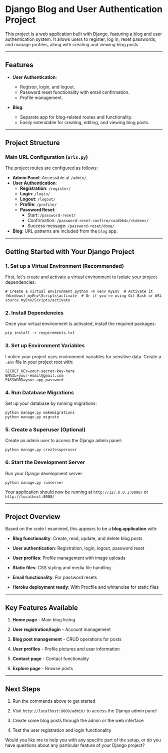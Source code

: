 # Django Blog and User Authentication Project

This project is a web application built with Django, featuring a blog and user authentication system. It allows users to register, log in, reset passwords, and manage profiles, along with creating and viewing blog posts.

---

## Features

- **User Authentication**: 
  - Register, login, and logout.
  - Password reset functionality with email confirmation.
  - Profile management.

- **Blog**: 
  - Separate app for blog-related routes and functionality.
  - Easily extendable for creating, editing, and viewing blog posts.

---

## Project Structure

### Main URL Configuration (`urls.py`)

The project routes are configured as follows:
- **Admin Panel**: Accessible at `/admin/`.
- **User Authentication**:
  - **Registration**: `/register/`
  - **Login**: `/login/`
  - **Logout**: `/logout/`
  - **Profile**: `/profile/`
  - **Password Reset**:
    - Start: `/password-reset/`
    - Confirmation: `/password-reset-confirm/<uidb64>/<token>/`
    - Success message: `/password-reset/done/`
- **Blog**: URL patterns are included from the `blog` app.

---

## Getting Started with Your Django Project

### 1\. **Set up a Virtual Environment** (Recommended)

First, let's create and activate a virtual environment to isolate your project dependencies:

```
# Create a virtual environment python -m venv myEnv  # Activate it (Windows) myEnv\Scripts\activate  # Or if you're using Git Bash or WSL source myEnv/Scripts/activate
```

### 2\. **Install Dependencies**

Once your virtual environment is activated, install the required packages:


```
pip install -r requirements.txt
```

### 3\. **Set up Environment Variables**

I notice your project uses environment variables for sensitive data. Create a `.env` file in your project root with:

```
SECRET_KEY=your-secret-key-here
EMAIL=your-email@gmail.com
PASSWORD=your-app-password
```

### 4\. **Run Database Migrations**

Set up your database by running migrations:

```
python manage.py makemigrations
python manage.py migrate
```

### 5\. **Create a Superuser** (Optional)

Create an admin user to access the Django admin panel:


```
python manage.py createsuperuser
```

### 6\. **Start the Development Server**

Run your Django development server:

```
python manage.py runserver
```

Your application should now be running at `http://127.0.0.1:8000/` or `http://localhost:8000/`

- - -

## Project Overview

Based on the code I examined, this appears to be a **blog application** with:

*   **Blog functionality**: Create, read, update, and delete blog posts
    
*   **User authentication**: Registration, login, logout, password reset
    
*   **User profiles**: Profile management with image uploads
    
*   **Static files**: CSS styling and media file handling
    
*   **Email functionality**: For password resets
    
*   **Heroku deployment ready**: With Procfile and whitenoise for static files
    

- - -

## Key Features Available

1.  **Home page** - Main blog listing
    
2.  **User registration/login** - Account management
    
3.  **Blog post management** - CRUD operations for posts
    
4.  **User profiles** - Profile pictures and user information
    
5.  **Contact page** - Contact functionality
    
6.  **Explore page** - Browse posts
    

- - -

## Next Steps

1.  Run the commands above to get started
    
2.  Visit `http://localhost:8000/admin/` to access the Django admin panel
    
3.  Create some blog posts through the admin or the web interface
    
4.  Test the user registration and login functionality
    

Would you like me to help you with any specific part of the setup, or do you have questions about any particular feature of your Django project?
